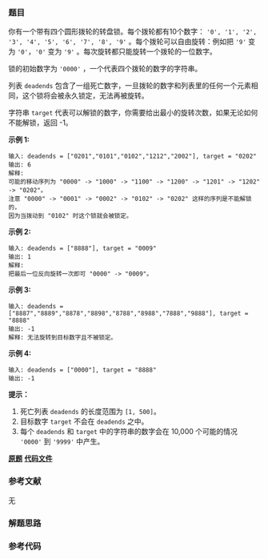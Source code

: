 ### 题目
你有一个带有四个圆形拨轮的转盘锁。每个拨轮都有10个数字： `'0', '1', '2', '3', '4', '5', '6', '7', '8',
'9'` 。每个拨轮可以自由旋转：例如把 `'9'` 变为  `'0'`，`'0'` 变为 `'9'` 。每次旋转都只能旋转一个拨轮的一位数字。

锁的初始数字为 `'0000'` ，一个代表四个拨轮的数字的字符串。

列表 `deadends` 包含了一组死亡数字，一旦拨轮的数字和列表里的任何一个元素相同，这个锁将会被永久锁定，无法再被旋转。

字符串 `target` 代表可以解锁的数字，你需要给出最小的旋转次数，如果无论如何不能解锁，返回 -1。



**示例 1:**

    
    
    输入: deadends = ["0201","0101","0102","1212","2002"], target = "0202"
    输出: 6
    解释:
    可能的移动序列为 "0000" -> "1000" -> "1100" -> "1200" -> "1201" -> "1202" -> "0202"。
    注意 "0000" -> "0001" -> "0002" -> "0102" -> "0202" 这样的序列是不能解锁的，
    因为当拨动到 "0102" 时这个锁就会被锁定。
    

**示例 2:**

    
    
    输入: deadends = ["8888"], target = "0009"
    输出: 1
    解释:
    把最后一位反向旋转一次即可 "0000" -> "0009"。
    

**示例 3:**

    
    
    输入: deadends = ["8887","8889","8878","8898","8788","8988","7888","9888"], target = "8888"
    输出: -1
    解释: 无法旋转到目标数字且不被锁定。
    

**示例 4:**

    
    
    输入: deadends = ["0000"], target = "8888"
    输出: -1
    



**提示：**

  1. 死亡列表 `deadends` 的长度范围为 `[1, 500]`。
  2. 目标数字 `target` 不会在 `deadends` 之中。
  3. 每个 `deadends` 和 `target` 中的字符串的数字会在 10,000 个可能的情况 `'0000'` 到 `'9999'` 中产生。

 **[原题](https://leetcode-cn.com/problems/open-the-lock/)**    **[代码文件]()**


### 参考文献
无

### 解题思路




### 参考代码

```go


```




